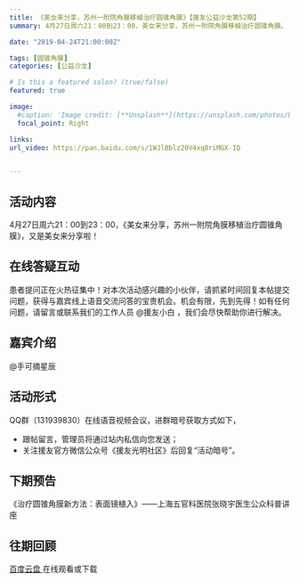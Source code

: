 ```yaml
---
title: 《美女来分享，苏州一附院角膜移植治疗圆锥角膜》【援友公益沙龙第52期】
summary: 4月27日周六21：00到23：00，美女来分享，苏州一附院角膜移植治疗圆锥角膜。

date: "2019-04-24T21:00:00Z"

tags: [圆锥角膜]
categories: [公益沙龙]

# Is this a featured salon? (true/false)
featured: true

image:
  #caption: 'Image credit: [**Unsplash**](https://unsplash.com/photos/bzdhc5b3Bxs)'
  focal_point: Right

links:
url_video: https://pan.baidu.com/s/1WJlBblz20V4xq8riMGX-IQ


---
```


## 活动内容

4月27日周六21：00到23：00，《美女来分享，苏州一附院角膜移植治疗圆锥角膜》，又是美女来分享啦！

## 在线答疑互动

患者提问正在火热征集中！对本次活动感兴趣的小伙伴，请抓紧时间回复本帖提交问题，获得与嘉宾线上语音交流问答的宝贵机会。机会有限，先到先得！如有任何问题，请留言或联系我们的工作人员 @援友小白 ，我们会尽快帮助你进行解决。

## 嘉宾介绍

 @手可摘星辰

## 活动形式

QQ群（131939830）在线语音视频会议，进群暗号获取方式如下，

* 跟帖留言，管理员将通过站内私信向您发送；
* 关注援友官方微信公众号《援友光明社区》后回复“活动暗号”。

## 下期预告
《治疗圆锥角膜新方法：表面镜植入》——上海五官科医院张晓宇医生公众科普讲座

## 往期回顾

[百度云盘 ](https://pan.baidu.com/s/1WJlBblz20V4xq8riMGX-IQ)在线观看或下载